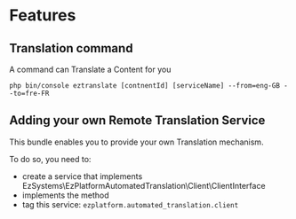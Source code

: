# Features

## Translation command

A command can Translate a Content for you

`php bin/console eztranslate [contnentId] [serviceName] --from=eng-GB --to=fre-FR`


## Adding your own Remote Translation Service

This bundle enables you to provide your own Translation mechanism.

To do so, you need to:

- create a service that implements EzSystems\EzPlatformAutomatedTranslation\Client\ClientInterface
- implements the method
- tag this service: `ezplatform.automated_translation.client`  
